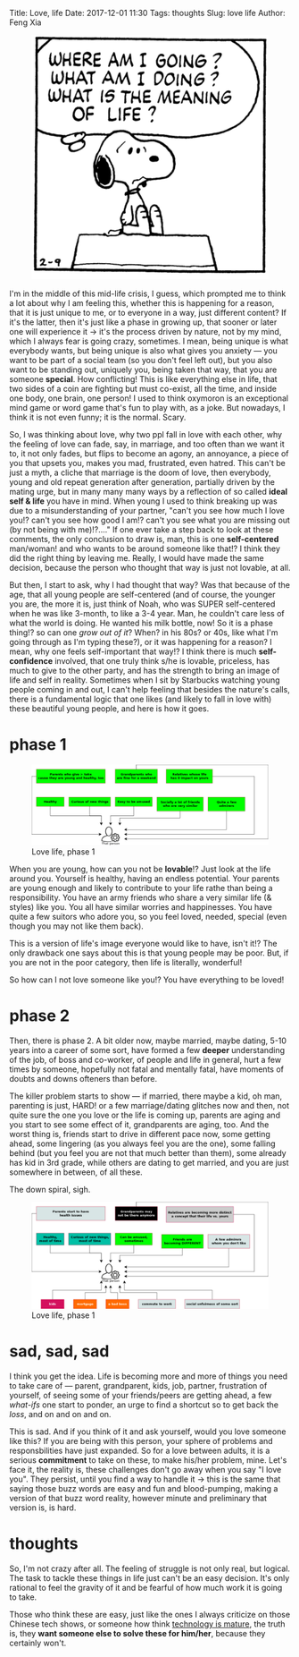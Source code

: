 Title: Love, life
Date: 2017-12-01 11:30
Tags: thoughts
Slug: love life
Author: Feng Xia

<figure>
  <img class="col l6 m6 s12"
       src="/images/snoopy.png">
</figure>

I'm in the middle of this mid-life crisis, I guess, which prompted me
to think a lot about why I am feeling this, whether this is happening
for a reason, that it is just unique to me, or to everyone in a way,
just different content? If it's the latter, then it's just like a
phase in growing up, that sooner or later one will experience it
&rarr; it's the process driven by nature, not by my mind, which I
always fear is going crazy, sometimes. I mean, being unique is what
everybody wants, but being unique is also what gives you anxiety
&mdash; you want to be part of a social team (so you don't feel left
out), but you also want to be standing out, uniquely you, being taken
that way, that you are someone **special**. How conflicting! This is
like everything else in life, that two sides of a coin are fighting
but must co-exist, all the time, and inside one body, one brain, one
person! I used to think oxymoron is an exceptional mind game or word
game that's fun to play with, as a joke.  But nowadays, I think it is
not even funny; it is the normal. Scary.

So, I was thinking about love, why two ppl fall in love with each
other, why the feeling of love can fade, say, in marriage, and too
often than we want it to, it not only fades, but flips to become an
agony, an annoyance, a piece of you that upsets you, makes you mad,
frustrated, even hatred. This can't be just a myth, a cliche that
marriage is the doom of love, then everybody, young and old repeat
generation after generation, partially driven by the mating urge, but
in many many many ways by a reflection of so called **ideal self &
life** you have in mind. When young I used to think breaking up was
due to a misunderstanding of your partner, "can't you see how much I
love you!? can't you see how good I am!? can't you see what you are
missing out (by not being with me)!?...." If one ever take a step back
to look at these comments, the only conclusion to draw is, man, this
is one **self-centered** man/woman! and who wants to be around someone
like that!? I think they did the right thing by leaving me. Really, I
would have made the same decision, because the person who thought that
way is just not lovable, at all.

But then, I start to ask, why I had thought that way? Was that because
of the age, that all young people are self-centered (and of course,
the younger you are, the more it is, just think of Noah, who was SUPER
self-centered when he was like 3-month, to like a 3-4 year. Man, he
couldn't care less of what the world is doing. He wanted his milk
bottle, now! So it is a phase thing!? so can one _grow out of it_?
When? in his 80s? or 40s, like what I'm going through as I'm typing
these?), or it was happening for a reason? I mean, why one feels
self-important that way!? I think there is much **self-confidence**
involved, that one truly think s/he is lovable, priceless, has much to
give to the other party, and has the strength to bring an image of
life and self in reality. Sometimes when I sit by Starbucks watching
young people coming in and out, I can't help feeling that besides the
nature's calls, there is a fundamental logic that one likes (and
likely to fall in love with) these beautiful young people, and here is
how it goes.

# phase 1

<figure>
  <img class="col s12"
       src="/images/love%20life%20phase%201.png">
  <figcaption>Love life, phase 1</figcaption>
</figure>

When you are young, how can you not be **lovable**!? Just look at the
life around you. Yourself is healthy, having an endless
potential. Your parents are young enough and likely to contribute to
your life rathe than being a responsibility. You have an army friends
who share a very similar life (& styles) like you. You all have
similar worries and happinesses. You have quite a few suitors who
adore you, so you feel loved, needed, special (even though you may not
like them back).

This is a version of life's image everyone would like to have, isn't
it!? The only drawback one says about this is that young people may be
poor. But, if you are not in the poor category, then life is
literally, wonderful!

So how can I not love someone like you!? You have everything to be loved!

# phase 2

Then, there is phase 2. A bit older now, maybe married, maybe dating,
5-10 years into a career of some sort, have formed a few **deeper**
understanding of the job, of boss and co-worker, of people and life in
general, hurt a few times by someone, hopefully not fatal and mentally
fatal, have moments of doubts and downs ofteners than before.

The killer problem starts to show &mdash; if married, there maybe a
kid, oh man, parenting is just, HARD! or a few marriage/dating
glitches now and then, not quite sure the one you love or the life is
coming up, parents are aging and you start to see some effect of it,
grandparents are aging, too. And the worst thing is, friends start to
drive in different pace now, some getting ahead, some lingering (as
you always feel you are the one), some falling behind (but you feel
you are not that much better than them), some already has kid in 3rd
grade, while others are dating to get married, and you are just
somewhere in between, of all these.

The down spiral, sigh.

<figure>
  <img class="col s12"
       src="/images/love%20life%20phase%202.png">
  <figcaption>Love life, phase 1</figcaption>
</figure>

# sad, sad, sad

I think you get the idea. Life is becoming more and more of things you
need to take care of &mdash; parent, grandparent, kids, job, partner,
frustration of yourself, of seeing some of your friends/peers are
getting ahead, a few _what-ifs_ one start to ponder, an urge to find a
shortcut so to get back the _loss_, and on and on and on.

This is sad. And if you think of it and ask yourself, would you love
someone like this? If you are being with this person, your sphere of
problems and responsbilities have just expanded. So for a love between
adults, it is a serious **commitment** to take on these, to make
his/her problem, mine. Let's face it, the reality is, these challenges
don't go away when you say "I love you".  They persist, until you find
a way to handle it &rarr; this is the same that saying those buzz
words are easy and fun and blood-pumping, making a version of that
buzz word reality, however minute and preliminary that version is, is
hard.

# thoughts

So, I'm not crazy after all. The feeling of struggle is not only real,
but logical. The task to tackle these things in life just can't be an
easy decision. It's only rational to feel the gravity of it and be
fearful of how much work it is going to take.

Those who think these are easy, just like the ones I always criticize
on those Chinese tech shows, or someone how
think [technology is mature][1], the truth is, they **want someone
else to solve these for him/her**, because they certainly won't.

[1]: {filename}/thoughts/tech%20maturity.md
